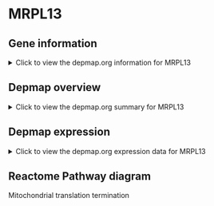 <h1>MRPL13</h1>

<h2>Gene information</h2>
<details>
  <summary>Click to view the depmap.org information for MRPL13</summary>
  <iframe src="https://depmap.org/portal/gene/MRPL13?tab=about" style="border:none;width:100%;height:800px"></iframe>
</details>

<h2>Depmap overview</h2>
<details>
  <summary>Click to view the depmap.org summary for MRPL13</summary>
  <iframe src="https://depmap.org/portal/gene/MRPL13?tab=overview" style="border:none;width:100%;height:800px"></iframe>
</details>

<h2>Depmap expression</h2>
<details>
  <summary>Click to view the depmap.org expression data for MRPL13</summary>
  <iframe src="https://depmap.org/portal/gene/MRPL13?tab=characterization" style="border:none;width:100%;height:800px"></iframe>
</details>



<h2>Reactome Pathway diagram</h2>
Mitochondrial translation termination
<div id="diagramHolder"></div>

<script>
    //Creating the Reactome Diagram widget
    //Take into account a proxy needs to be set up in your server side pointing to www.reactome.org
    function onReactomeDiagramReady(){  //This function is automatically called when the widget code is ready to be used
        var diagram = Reactome.Diagram.create({
            "placeHolder" : "diagramHolder",
            "width" : 900,
            "height" : 500
        });

        //Initialising it to the "Hemostasis" pathway
        diagram.loadDiagram("R-HSA-5419276");

        //Adding different listeners

        diagram.onDiagramLoaded(function (loaded) {
            console.info("Loaded ", loaded);
            diagram.flagItems("BAD");
	    diagram.flagItems("Q92934");
            if (loaded == "R-HSA-5419276") diagram.selectItem("R-HSA-5419276");
        });

     }
</script>



